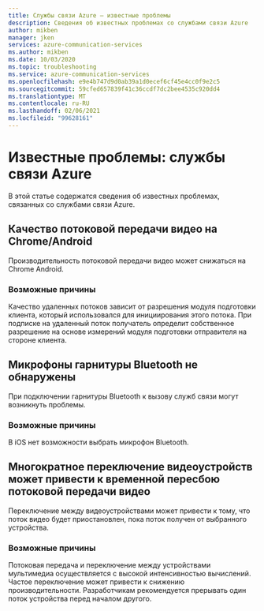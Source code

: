```yaml
---
title: Службы связи Azure — известные проблемы
description: Сведения об известных проблемах со службами связи Azure
author: mikben
manager: jken
services: azure-communication-services
ms.author: mikben
ms.date: 10/03/2020
ms.topic: troubleshooting
ms.service: azure-communication-services
ms.openlocfilehash: e9e4b747d9d0ab39a1d0ecef6cf45e4cc0f9e2c5
ms.sourcegitcommit: 59cfed657839f41c36ccdf7dc2bee4535c920dd4
ms.translationtype: MT
ms.contentlocale: ru-RU
ms.lasthandoff: 02/06/2021
ms.locfileid: "99628161"
---
```

# <a name="known-issues-azure-communication-services"></a>Известные проблемы: службы связи Azure

В этой статье содержатся сведения об известных проблемах, связанных со службами связи Azure.

## <a name="video-streaming-quality-on-chromeandroid"></a>Качество потоковой передачи видео на Chrome/Android 

Производительность потоковой передачи видео может снижаться на Chrome Android.

### <a name="possible-causes"></a>Возможные причины
Качество удаленных потоков зависит от разрешения модуля подготовки клиента, который использовался для инициирования этого потока. При подписке на удаленный поток получатель определит собственное разрешение на основе измерений модуля подготовки отправителя на стороне клиента.

## <a name="bluetooth-headset-microphones-are-not-detected"></a>Микрофоны гарнитуры Bluetooth не обнаружены

При подключении гарнитуры Bluetooth к вызову служб связи могут возникнуть проблемы.

### <a name="possible-causes"></a>Возможные причины
В iOS нет возможности выбрать микрофон Bluetooth.


## <a name="repeatedly-switching-video-devices-may-cause-video-streaming-to-temporarily-stop"></a>Многократное переключение видеоустройств может привести к временной пересбою потоковой передачи видео

Переключение между видеоустройствами может привести к тому, что поток видео будет приостановлен, пока поток получен от выбранного устройства.

### <a name="possible-causes"></a>Возможные причины
Потоковая передача и переключение между устройствами мультимедиа осуществляется с высокой интенсивностью вычислений. Частое переключение может привести к снижению производительности. Разработчикам рекомендуется прерывать один поток устройства перед началом другого.
